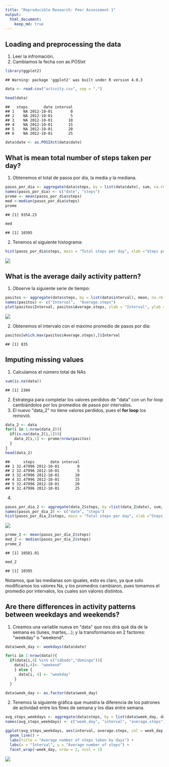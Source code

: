```yaml
---
title: "Reproducible Research: Peer Assessment 1"
output: 
  html_document:
    keep_md: true
---
```



## Loading and preprocessing the data
1. Leer la infromación.
2. Cambiamos la fecha con as.POSIxt

```r
library(ggplot2)
```

```
## Warning: package 'ggplot2' was built under R version 4.0.3
```

```r
data <- read.csv("activity.csv", sep = ",")

head(data)
```

```
##   steps       date interval
## 1    NA 2012-10-01        0
## 2    NA 2012-10-01        5
## 3    NA 2012-10-01       10
## 4    NA 2012-10-01       15
## 5    NA 2012-10-01       20
## 6    NA 2012-10-01       25
```

```r
data$date <- as.POSIXct(data$date)
```
## What is mean total number of steps taken per day?

1. Obtenemos el total de pasos por día, la media y la mediana.

```r
pasos_por_dia <- aggregate(data$steps, by = list(data$date), sum, na.rm = T )
names(pasos_por_dia) <- c("date", "steps")
prome <- mean(pasos_por_dia$steps)
med <-median(pasos_por_dia$steps)
prome
```

```
## [1] 9354.23
```

```r
med
```

```
## [1] 10395
```
2. Tenemos el siguiente histograma:

```r
hist(pasos_por_dia$steps, main = "Total steps per day", xlab ="Steps per day", ylab = "Frequency (days)",  col = "red")
```

![](PA1_template_files/figure-html/unnamed-chunk-2-1.png)<!-- -->


## What is the average daily activity pattern?

1. Observe la siguiente serie de tiempo:

```r
pasitos <- aggregate(data$steps, by = list(data$interval), mean, na.rm = T)
names(pasitos) <- c("Interval",  "Average.steps")
plot(pasitos$Interval, pasitos$Average.steps, xlab = "Interval", ylab = "Average steps", type = "l", col = "red")
```

![](PA1_template_files/figure-html/unnamed-chunk-3-1.png)<!-- -->

2. Obtenemos el intervalo con el máximo promedio de pasos por día:

```r
pasitos[which.max(pasitos$Average.steps),]$Interval
```

```
## [1] 835
```



## Imputing missing values
1. Calculamos el número total de NAs

```r
sum(is.na(data))
```

```
## [1] 2304
```
2. Estrategia para completar los valores perdidos de "data" con un for loop cambiándolos por los promedios de pasos por intervalos.
3. El nuevo "data_2" no tiene valores perdidos, pues el **for loop** los removió.

```r
data_2 <- data
for(i in 1:nrow(data_2)){
  if(is.na(data_2[i,1])){
    data_2[i,1] <- prome/nrow(pasitos)
  }
}
head(data_2)
```

```
##      steps       date interval
## 1 32.47996 2012-10-01        0
## 2 32.47996 2012-10-01        5
## 3 32.47996 2012-10-01       10
## 4 32.47996 2012-10-01       15
## 5 32.47996 2012-10-01       20
## 6 32.47996 2012-10-01       25
```
4. 

```r
pasos_por_dia_2 <- aggregate(data_2$steps, by =list(data_2$date), sum, na.rm = T)
names(pasos_por_dia_2) <- c("date", "steps")
hist(pasos_por_dia_2$steps, main = "Total steps per day", xlab ="Steps per day", ylab = "Frequency (days)",  col = "blue")
```

![](PA1_template_files/figure-html/unnamed-chunk-7-1.png)<!-- -->

```r
prome_2 <- mean(pasos_por_dia_2$steps)
med_2 <- median(pasos_por_dia_2$steps)
prome_2
```

```
## [1] 10581.01
```

```r
med_2
```

```
## [1] 10395
```
Notamos, que las medianas son iguales, esto es claro, ya que solo modificamos los valores Na, y los promedios cambiaron, pues tomamos el promedio por intervalos, los cuales son valores distintos.

## Are there differences in activity patterns between weekdays and weekends?
1. Creamos una variable nueva en "data" que nos dirá qué día de la semana es (lunes, martes,...); y la transformamos en 2 factores: "weekday" o "weekend".


```r
data$week_day <- weekdays(data$date)

for(i in 1:nrow(data)){
  if(data[i,4] %in% c("sábado","domingo")){
    data[i,4]<- "weekend"
    } else {
      data[i, 4] <- "weekday"
    }
  }

data$week_day <- as.factor(data$week_day)
```
2. Tenemos la siguiente gráfica que muestra la diferencia de los patrones de actividad entre los fines de semana y los días entre semana.


```r
avg_steps_weekdays <- aggregate(data$steps, by = list(data$week_day, data$interval), mean, na.rm = T)
names(avg_steps_weekdays) <- c("week_day", "interval", "average.steps")

ggplot(avg_steps_weekdays, aes(interval, average.steps, col = week_day )) +
  geom_line() +
  labs(title = "Average number of steps taken by days") +
  labs(x = "Interval", y = "Average number of steps") +
  facet_wrap(~week_day, nrow = 2, ncol = 1)
```

![](PA1_template_files/figure-html/unnamed-chunk-9-1.png)<!-- -->




